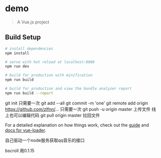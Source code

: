 # demo

> A Vue.js project

## Build Setup

``` bash
# install dependencies
npm install

# serve with hot reload at localhost:8080
npm run dev

# build for production with minification
npm run build

# build for production and view the bundle analyzer report
npm run build --report
```


git init  只需要一次
 git add --all
 git commit -m 'one'
 git remote add origin https://github.com/zlfnn/...  只需要一次
 git push -u origin master 上传文件 线上也可以编辑代码
  git pull origin master  拉回文件

For a detailed explanation on how things work, check out the [guide](http://vuejs-templates.github.io/webpack/) and [docs for vue-loader](http://vuejs.github.io/vue-loader).


自己驱动一个node服务获取qq音乐的接口

bscroll 用0.1.15
